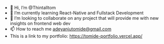 - 👋 Hi, I’m @Thintalltom
- 🌱 I’m currently learning React-Native and Fullstack Development
- 💞️ I’m looking to collaborate on any project that will provide me with new insights  on frontend  web dev
- 📫 How to reach me adeyanjutomide@gmail.com
- This is a link to my portfolio: https://tomide-portfolio.vercel.app/

<!---
Thintalltom/Thintalltom is a ✨ special ✨ repository because its `README.md` (this file) appears on your GitHub profile.
You can click the Preview link to take a look at your changes.
--->
